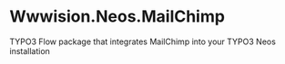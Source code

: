 Wwwision.Neos.MailChimp
=======================

TYPO3 Flow package that integrates MailChimp into your TYPO3 Neos installation
